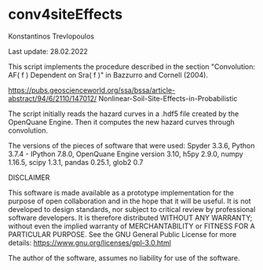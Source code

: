 # conv4siteEffects
Konstantinos Trevlopoulos

Last update: 28.02.2022

This script implements the procedure described in the section "Convolution:
AF( f ) Dependent on Sra( f )" in Bazzurro and Cornell (2004).

https://pubs.geoscienceworld.org/ssa/bssa/article-abstract/94/6/2110/147012/
Nonlinear-Soil-Site-Effects-in-Probabilistic

The script initially reads the hazard curves in a .hdf5 file created by the
OpenQuane Engine. Then it computes the new hazard curves through convolution.

The versions of the pieces of software that were used:
Spyder 3.3.6, Python 3.7.4 - IPython 7.8.0, OpenQuane Engine version 3.10,
h5py 2.9.0, numpy 1.16.5, scipy 1.3.1, pandas 0.25.1, glob2 0.7

DISCLAIMER

This software is made available as a prototype implementation  for the purpose
of open collaboration and in the hope that it will be useful. It is not
developed to design standards, nor subject to critical review by professional
software developers. It is therefore distributed WITHOUT ANY WARRANTY; without
even the implied warranty of MERCHANTABILITY or FITNESS FOR A PARTICULAR
PURPOSE. See the GNU General Public License for more details:
https://www.gnu.org/licenses/gpl-3.0.html

The author of the software, assumes no liability for use of the software.
